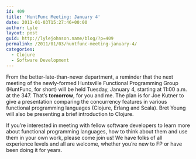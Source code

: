 ```yaml
---
id: 409
title: 'HuntFunc Meeting: January 4'
date: 2011-01-03T15:27:46+00:00
author: Lyle
layout: post
guid: http://lylejohnson.name/blog/?p=409
permalink: /2011/01/03/huntfunc-meeting-january-4/
categories:
  - Clojure
  - Software Development
---
```

From the better-late-than-never department, a reminder that the next meeting of the newly-formed Huntsville Functional Programming Group (HuntFunc, for short) will be held Tuesday, January 4, starting at 11:00 a.m. at the 347. That&#8217;s **tomorrow**, for you and me. The plan is for Joe Kutner to give a presentation comparing the concurrency features in various functional programming languages (Clojure, Erlang and Scala). Bret Young will also be presenting a brief introduction to Clojure.

If you&#8217;re interested in meeting with fellow software developers to learn more about functional programming languages, how to think about them and use them in your own work, please come join us! We have folks of all experience levels and all are welcome, whether you&#8217;re new to FP or have been doing it for years.